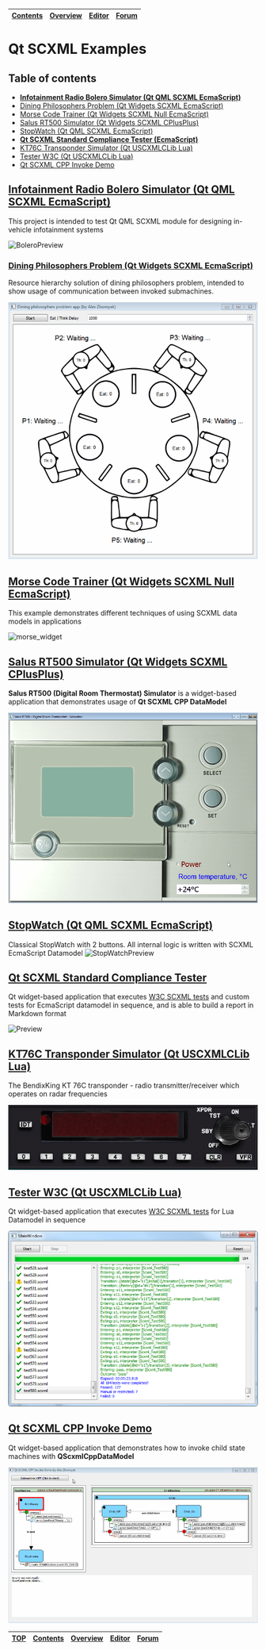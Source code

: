  | [Contents](#table-of-contents) | [Overview](../../README.md#scxml-overview) | [Editor](https://alexzhornyak.github.io/ScxmlEditor-Tutorial/) | [Forum](https://github.com/alexzhornyak/SCXML-tutorial/discussions) |
|---|---|---|---|

# Qt SCXML Examples

## Table of contents
- **[Infotainment Radio Bolero Simulator (Qt QML SCXML EcmaScript)](SkodaBoleroInfotainment)**
- [Dining Philosophers Problem (Qt Widgets SCXML EcmaScript)](DiningPhilosophers)
- [Morse Code Trainer (Qt Widgets SCXML Null EcmaScript)](Morse)
- [Salus RT500 Simulator (Qt Widgets SCXML CPlusPlus)](https://github.com/alexzhornyak/Salus-RT500-Simulator)
- [StopWatch (Qt QML SCXML EcmaScript)](StopWatch)
- **[Qt SCXML Standard Compliance Tester (EcmaScript)](TesterW3C)**
- [KT76C Transponder Simulator (Qt USCXMLCLib Lua)](https://github.com/alexzhornyak/UscxmlCLib/tree/master/Examples/Qt/KT76CSim)
- [Tester W3C (Qt USCXMLCLib Lua)](https://github.com/alexzhornyak/UscxmlCLib/tree/master/Examples/Qt/TesterW3C)
- [Qt SCXML CPP Invoke Demo](TestInvokeCpp)

## [Infotainment Radio Bolero Simulator (Qt QML SCXML EcmaScript)](SkodaBoleroInfotainment)
This project is intended to test Qt QML SCXML module for designing in-vehicle infotainment systems

![BoleroPreview](SkodaBoleroInfotainment/Qml/Images/BoleroPreview.gif)

### [Dining Philosophers Problem (Qt Widgets SCXML EcmaScript)](Qt/DiningPhilosophers)
Resource hierarchy solution of dining philosophers problem, intended to show usage of communication between invoked submachines.

![PhilProb](../../Images/DiningPhilosophers_Img.gif)

## [Morse Code Trainer (Qt Widgets SCXML Null EcmaScript)](Morse)
This example demonstrates different techniques of using SCXML data models in applications

![morse_widget](../../Images/morse.gif)

## [Salus RT500 Simulator (Qt Widgets SCXML CPlusPlus)](https://github.com/alexzhornyak/Salus-RT500-Simulator)
**Salus RT500 (Digital Room Thermostat) Simulator** is a widget-based application that demonstrates usage of **Qt SCXML CPP DataModel**

![AppPreview](https://raw.githubusercontent.com/alexzhornyak/Salus-RT500-Simulator/master/Images/SalusPreview.gif)

## [StopWatch (Qt QML SCXML EcmaScript)](StopWatch)
Classical StopWatch with 2 buttons. All internal logic is written with SCXML EcmaScript Datamodel
![StopWatchPreview](../../Images/StopWatchScxml.gif)

## [Qt SCXML Standard Compliance Tester](TesterW3C)
Qt widget-based application that executes [W3C SCXML tests](https://www.w3.org/Voice/2013/scxml-irp/) and custom tests for EcmaScript datamodel in sequence, and is able to build a report in Markdown format

![Preview](../../Images/QtScxmlTesterPreview.gif)

## [KT76C Transponder Simulator (Qt USCXMLCLib Lua)](https://github.com/alexzhornyak/UscxmlCLib/tree/master/Examples/Qt/KT76CSim)
The BendixKing KT 76C transponder - radio transmitter/receiver which operates on radar frequencies

![KT76C_Orig](https://raw.githubusercontent.com/alexzhornyak/UscxmlCLib/master/Examples/Images/KT76C_Orig.gif)

## [Tester W3C (Qt USCXMLCLib Lua)](https://github.com/alexzhornyak/UscxmlCLib/tree/master/Examples/Qt/TesterW3C)
Qt widget-based application that executes [W3C SCXML tests](https://www.w3.org/Voice/2013/scxml-irp/) for Lua Datamodel in sequence

![qt](https://raw.githubusercontent.com/alexzhornyak/UscxmlCLib/master/Examples/Images/TesterW3CQt.png)

## [Qt SCXML CPP Invoke Demo](TestInvokeCpp)
Qt widget-based application that demonstrates how to invoke child state machines with **QScxmlCppDataModel**

![cpp_inv_demo](../../Images/qt_scxml_cpp_demo.gif)

| [TOP](#top-anchor) | [Contents](#table-of-contents) | [Overview](../../README.md#scxml-overview) | [Editor](https://alexzhornyak.github.io/ScxmlEditor-Tutorial/) | [Forum](https://github.com/alexzhornyak/SCXML-tutorial/discussions) |
|---|---|---|---|---|
